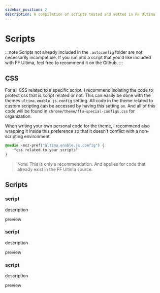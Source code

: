 ```yaml
---
sidebar_position: 2
description: A compilation of scripts tested and vetted in FF Ultima
---
```


# Scripts

:::note
Scripts not already included in the `.autoconfig` folder are not necessarily incompatible. If you run into a script that you'd like included with FF Ultima, feel free to recommend it on the Github.
:::

## CSS

For all CSS related to a specific script. I recommend isolating the code to protect css that is script related or not. This can easily be done with the themes `ultima.enable.js.config` setting. All code in the theme related to custom scripting can be accessed by having this setting `on`. And all of this code will be found in `chrome/theme/ffu-special-configs.css` for organization.

When writing your own personal code for the theme, I recommend also wrapping it inside this preference so that it doesn't conflict with a non-scripting environment.

```css
@media -moz-pref("ultima.enable.js.config") {
    "css related to your scripts"
}
```

> Note: This is only a recommendation. And applies for code that already exist in the FF Ultima source.

## Scripts

### script

description

preview

### script

description

preview

### script

description

preview